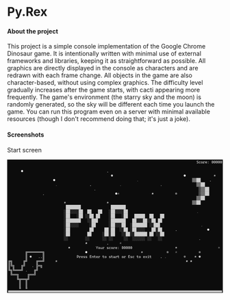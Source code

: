 # Py.Rex

#### About the project

This project is a simple console implementation of the Google Chrome Dinosaur game. It is intentionally written with minimal use of external frameworks and libraries, keeping it as straightforward as possible. All graphics are directly displayed in the console as characters and are redrawn with each frame change. All objects in the game are also character-based, without using complex graphics. The difficulty level gradually increases after the game starts, with cacti appearing more frequently. The game's environment (the starry sky and the moon) is randomly generated, so the sky will be different each time you launch the game. You can run this program even on a server with minimal available resources (though I don't recommend doing that; it's just a joke).

#### Screenshots

Start screen

![Start screen](screenshots/img.png)

